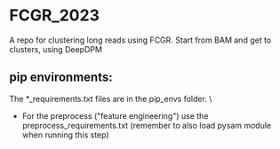 # FCGR_2023
A repo for clustering long reads using FCGR. Start from BAM and get to clusters, using DeepDPM

## pip environments:
The \*_requirements.txt files are in the pip_envs folder. \\
- For the preprocess ("feature engineering") use the preprocess_requirements.txt (remember to also load pysam module when running this step)
